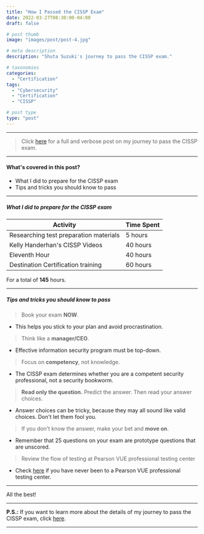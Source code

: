 ```yaml
---
title: "How I Passed the CISSP Exam"
date: 2022-03-27T08:30:00-04:00
draft: false

# post thumb
image: "images/post/post-4.jpg"

# meta description
description: "Shuta Suzuki's journey to pass the CISSP exam."

# taxonomies
categories:
  - "Certification"
tags:
  - "Cybersecurity"
  - "Certification"
  - "CISSP"

# post type
type: "post"
---
```


<hr>

> Click [here](https://shutasuzuki.com/blog/cissp-full/) for a full and verbose post on my journey to pass the CISSP exam.

<hr>

#### What's covered in this post?

* What I did to prepare for the CISSP exam
* Tips and tricks you should know to pass

<hr>

##### What I did to prepare for the CISSP exam

**Activity** | **Time Spent** 
--- | --- 
Researching test preparation materials | 5 hours
Kelly Handerhan's CISSP Videos | 40 hours
Eleventh Hour | 40 hours
Destination Certification training | 60 hours

For a total of **145** hours.

<hr>

##### Tips and tricks you should know to pass

> Book your exam **NOW**.
* This helps you stick to your plan and avoid procrastination.

> Think like a **manager/CEO**.
* Effective information security program must be top-down.

> Focus on **competency**, not knowledge.
* The CISSP exam determines whether you are a competent security professional, not a security bookworm.

> **Read only the question.** Predict the answer. Then read your answer choices.
* Answer choices can be tricky, because they may all sound like valid choices. Don't let them fool you.

> If you don't know the answer, make your bet and **move on**.
* Remember that 25 questions on your exam are prototype questions that are unscored.

> Review the flow of testing at Pearson VUE professional testing center
* Check [here](https://www.youtube.com/watch?v=MlQr9Meee0I) if you have never been to a Pearson VUE professional testing center.

<hr>

All the best!

<hr>

**P.S.:** If you want to learn more about the details of my journey to pass the CISSP exam, click [here](https://shutasuzuki.com/blog/cissp-full/).

<hr>
